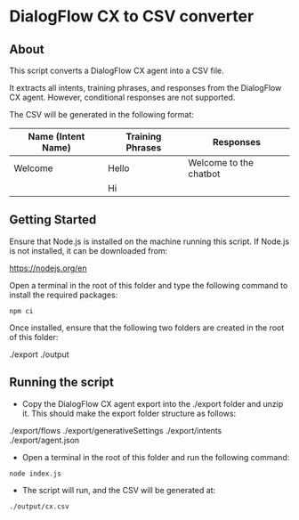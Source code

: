 # DialogFlow CX to CSV converter

## About

This script converts a DialogFlow CX agent into a CSV file.

It extracts all intents, training phrases, and responses from the DialogFlow CX agent. However, conditional responses are not supported.

The CSV will be generated in the following format:

| Name (Intent Name) | Training Phrases | Responses              |
| ------------------ | ---------------- | ---------------------- |
| Welcome            | Hello            | Welcome to the chatbot |
|                    | Hi               |                        |

## Getting Started

Ensure that Node.js is installed on the machine running this script. If Node.js is not installed, it can be downloaded from:

https://nodejs.org/en

Open a terminal in the root of this folder and type the following command to install the required packages:

`npm ci`

Once installed, ensure that the following two folders are created in the root of this folder:

./export
./output

## Running the script

- Copy the DialogFlow CX agent export into the ./export folder and unzip it. This should make the export folder structure as follows:

./export/flows
./export/generativeSettings
./export/intents
./export/agent.json

- Open a terminal in the root of this folder and run the following command:

`node index.js`

- The script will run, and the CSV will be generated at:

`./output/cx.csv`
